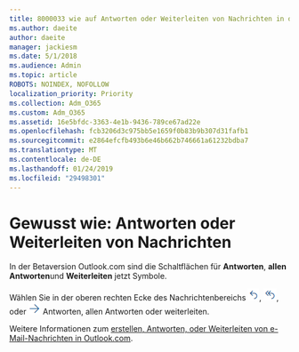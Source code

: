 ```yaml
---
title: 8000033 wie auf Antworten oder Weiterleiten von Nachrichten in der Betaversion Outlook.com
ms.author: daeite
author: daeite
manager: jackiesm
ms.date: 5/1/2018
ms.audience: Admin
ms.topic: article
ROBOTS: NOINDEX, NOFOLLOW
localization_priority: Priority
ms.collection: Adm_O365
ms.custom: Adm_O365
ms.assetid: 16e5bfdc-3363-4e1b-9436-789ce67ad22e
ms.openlocfilehash: fcb3206d3c975bb5e1659f0b83b9b307d31fafb1
ms.sourcegitcommit: e2864efcfb493b6e46b662b746661a61232bdba7
ms.translationtype: MT
ms.contentlocale: de-DE
ms.lasthandoff: 01/24/2019
ms.locfileid: "29498301"
---
```

# <a name="how-to-reply-to-or-forward-messages"></a>Gewusst wie: Antworten oder Weiterleiten von Nachrichten

In der Betaversion Outlook.com sind die Schaltflächen für **Antworten**, **allen Antworten**und **Weiterleiten** jetzt Symbole. 
  
Wählen Sie in der oberen rechten Ecke des Nachrichtenbereichs ![Antworten](media/08ad5200-369a-4a2f-bef5-ebdcbef5545f.png), !["Allen antworten"](media/be5f41a1-dbea-471f-ba5d-7be4256922d2.png), oder ![Weiterleiten](media/29fd06ec-1642-40d1-8faa-ec437ef156fc.png) Antworten, allen Antworten oder weiterleiten. 
  
Weitere Informationen zum [erstellen, Antworten, oder Weiterleiten von e-Mail-Nachrichten in Outlook.com](https://go.microsoft.com/fwlink/p/?linkid=873141).
  

